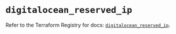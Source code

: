 # `digitalocean_reserved_ip`

Refer to the Terraform Registry for docs: [`digitalocean_reserved_ip`](https://registry.terraform.io/providers/digitalocean/digitalocean/2.35.0/docs/resources/reserved_ip).
